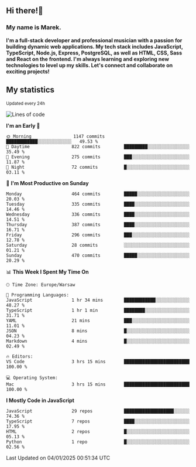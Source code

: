 ## Hi there!👋 ##
### My name is Marek. ###

**I'm a full-stack developer and professional musician with a passion for building dynamic web applications. My tech stack includes JavaScript, TypeScript, Node.js, Express, PostgreSQL, as well as HTML, CSS, Sass and React on the frontend. I'm always learning and exploring new technologies to level up my skills. Let's connect and collaborate on exciting projects!**

## My statistics ##
<sub>Updated every 24h</sub>
<!--START_SECTION:waka-->
![Lines of code](https://img.shields.io/badge/From%20Hello%20World%20I%27ve%20Written-86.3%20thousand%20lines%20of%20code-blue)

**I'm an Early 🐤** 

```text
🌞 Morning                1147 commits        ████████████░░░░░░░░░░░░░   49.53 % 
🌆 Daytime                822 commits         █████████░░░░░░░░░░░░░░░░   35.49 % 
🌃 Evening                275 commits         ███░░░░░░░░░░░░░░░░░░░░░░   11.87 % 
🌙 Night                  72 commits          █░░░░░░░░░░░░░░░░░░░░░░░░   03.11 % 
```
📅 **I'm Most Productive on Sunday** 

```text
Monday                   464 commits         █████░░░░░░░░░░░░░░░░░░░░   20.03 % 
Tuesday                  335 commits         ████░░░░░░░░░░░░░░░░░░░░░   14.46 % 
Wednesday                336 commits         ████░░░░░░░░░░░░░░░░░░░░░   14.51 % 
Thursday                 387 commits         ████░░░░░░░░░░░░░░░░░░░░░   16.71 % 
Friday                   296 commits         ███░░░░░░░░░░░░░░░░░░░░░░   12.78 % 
Saturday                 28 commits          ░░░░░░░░░░░░░░░░░░░░░░░░░   01.21 % 
Sunday                   470 commits         █████░░░░░░░░░░░░░░░░░░░░   20.29 % 
```


📊 **This Week I Spent My Time On** 

```text
🕑︎ Time Zone: Europe/Warsaw

💬 Programming Languages: 
JavaScript               1 hr 34 mins        ████████████░░░░░░░░░░░░░   48.27 % 
TypeScript               1 hr 1 min          ████████░░░░░░░░░░░░░░░░░   31.71 % 
YAML                     21 mins             ███░░░░░░░░░░░░░░░░░░░░░░   11.01 % 
JSON                     8 mins              █░░░░░░░░░░░░░░░░░░░░░░░░   04.23 % 
Markdown                 4 mins              █░░░░░░░░░░░░░░░░░░░░░░░░   02.49 % 

🔥 Editors: 
VS Code                  3 hrs 15 mins       █████████████████████████   100.00 % 

💻 Operating System: 
Mac                      3 hrs 15 mins       █████████████████████████   100.00 % 
```

**I Mostly Code in JavaScript** 

```text
JavaScript               29 repos            ███████████████████░░░░░░   74.36 % 
TypeScript               7 repos             ████░░░░░░░░░░░░░░░░░░░░░   17.95 % 
HTML                     2 repos             █░░░░░░░░░░░░░░░░░░░░░░░░   05.13 % 
Python                   1 repo              █░░░░░░░░░░░░░░░░░░░░░░░░   02.56 % 
```




 Last Updated on 04/01/2025 00:51:34 UTC
<!--END_SECTION:waka-->

<!--
**MarekSax/MarekSax** is a ✨ _special_ ✨ repository because its `README.md` (this file) appears on your GitHub profile.

Here are some ideas to get you started:

- 🔭 I’m currently working on ...
- 🌱 I’m currently learning ...
- 👯 I’m looking to collaborate on ...
- 🤔 I’m looking for help with ...
- 💬 Ask me about ...
- 📫 How to reach me: ...
- 😄 Pronouns: ...
- ⚡ Fun fact: ...
-->
